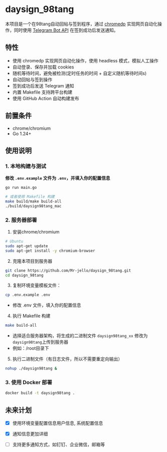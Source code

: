 # daysign_98tang

本项目是一个在98tang自动回帖与签到程序，通过 [chromedp](https://github.com/chromedp/chromedp) 实现网页自动化操作，同时使用 [Telegram Bot API](https://core.telegram.org/bots/api) 在签到成功后发送通知。

## 特性

- 使用 chromedp 实现网页自动化操作，使用 headless 模式，模拟人工操作
- 自动登录、保存并加载 cookies
- 随机等待时间，避免被检测(定时任务的时间 + 自定义随机等待时间s)
- 自动回帖与签到操作
- 签到成功后发送 Telegram 通知
- 内置 Makefile 支持跨平台构建
- 使用 GitHub Action 自动构建发布

## 前置条件

- chrome/chromium
- Go 1.24+

## 使用说明

### 1. 本地构建与测试

**修改 `.env.example` 文件为 `.env`，并填入你的配置信息**

```bash
go run main.go

# 或者使用 Makefile 构建
make build/make build-all
./build/daysign98tang_mac
```

### 2. 服务器部署

1. 安装chrome/chromium

```bash
# Ubuntu
sudo apt-get update
sudo apt-get install -y chromium-browser
```


2. 克隆本项目到服务器

```bash
git clone https://github.com/Mr-jello/daysign_98tang.git
cd daysign_98tang
```

3. 复制环境变量模板文件：

```bash
cp .env.example .env
```
- 修改 .env 文件，填入你的配置信息

4. 执行 Makefile 构建

```bash
make build-all
```
- 选择适合服务器架构，将生成的二进制文件 `daysign98tang_xx` 修改为 `daysign98tang`上传到服务器
- 例如：/root目录下

5. 执行二进制文件（有日志文件，所以不需要重定向输出）

```bash
nohup ./daysign98tang &
```

### 3. 使用 Docker 部署

```bash
docker build -t daysign98tang .
```

## 未来计划
- [x] 使用环境变量配置信息用户信息, 系统配置信息
- [x] 通知信息更加详细
- [ ] 支持更多通知方式，如钉钉、企业微信，邮箱等

